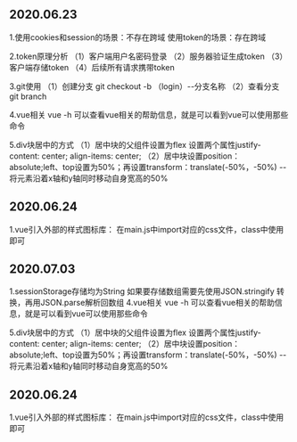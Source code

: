 ## 2020.06.23
1.使用cookies和session的场景：不存在跨域
  使用token的场景：存在跨域
  
2.token原理分析
	（1）客户端用户名密码登录
	（2）服务器验证生成token
	（3）客户端存储token
	（4）后续所有请求携带token

3.git使用
	（1）创建分支
	git checkout -b （login）--分支名称
	（2）查看分支
	git branch

4.vue相关
	vue -h 可以查看vue相关的帮助信息，就是可以看到vue可以使用那些命令

5.div块居中的方式
	（1）居中块的父组件设置为flex 设置两个属性justify-content: center;  align-items: center;
	（2）居中块设置position：absolute;left、top设置为50%；再设置transform：translate(-50%，-50%) --将元素沿着x轴和y轴同时移动自身宽高的50%

## 2020.06.24
1.vue引入外部的样式图标库：
	在main.js中import对应的css文件，class中使用即可 

## 2020.07.03
1.sessionStorage存储均为String 如果要存储数组需要先使用JSON.stringify 转换，再用JSON.parse解析回数组
4.vue相关
	vue -h 可以查看vue相关的帮助信息，就是可以看到vue可以使用那些命令

5.div块居中的方式
	（1）居中块的父组件设置为flex 设置两个属性justify-content: center;  align-items: center;
	（2）居中块设置position：absolute;left、top设置为50%；再设置transform：translate(-50%，-50%) --将元素沿着x轴和y轴同时移动自身宽高的50%

## 2020.06.24
1.vue引入外部的样式图标库：
	在main.js中import对应的css文件，class中使用即可 